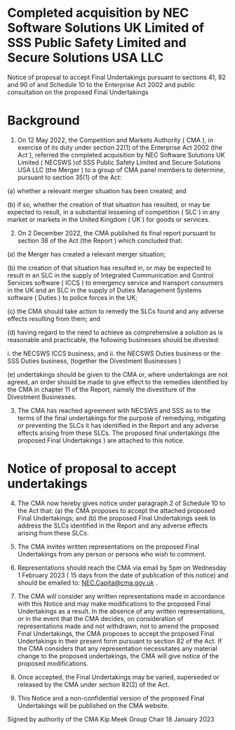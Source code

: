 # Completed acquisition by NEC Software Solutions UK Limited of SSS Public Safety Limited and Secure Solutions USA LLC

Notice of proposal to accept Final Undertakings pursuant to sections 41, 82 and 90 of and Schedule 10 to the Enterprise Act 2002 and public consultation on the proposed Final Undertakings

# Background

1. On 12 May 2022, the Competition and Markets Authority ( CMA ), in exercise of its duty under section 22(1) of the Enterprise Act 2002 (the Act ), referred the completed acquisition by NEC Software Solutions UK Limited ( NECSWS )of SSS Public Safety Limited and Secure Solutions USA LLC (the Merger ) to a group of CMA panel members to determine, pursuant to section 35(1) of the Act:

(a) whether a relevant merger situation has been created; and

(b) if so, whether the creation of that situation has resulted, or may be expected to result, in a substantial lessening of competition ( SLC ) in any market or markets in the United Kingdom ( UK ) for goods or services.

2. On 2 December 2022, the CMA published its final report pursuant to section 38 of the Act (the Report ) which concluded that:

(a) the Merger has created a relevant merger situation;

(b) the creation of that situation has resulted in, or may be expected to result in an SLC in the supply of Integrated Communication and Control Services software ( ICCS ) to emergency service and transport consumers in the UK and an SLC in the supply of Duties Management Systems software ( Duties ) to police forces in the UK;

(c) the CMA should take action to remedy the SLCs found and any adverse effects resulting from them; and

(d) having regard to the need to achieve as comprehensive a solution as is reasonable and practicable, the following businesses should be divested:

i. the NECSWS ICCS business, and ii. the NECSWS Duties business or the SSS Duties business, (together the Divestment Businesses )

(e) undertakings should be given to the CMA or, where undertakings are not agreed, an order should be made to give effect to the remedies identified by the CMA in chapter 11 of the Report, namely the divestiture of the Divestment Businesses.

3. The CMA has reached agreement with NECSWS and SSS as to the terms of the final undertakings for the purpose of remedying, mitigating or preventing the SLCs it has identified in the Report and any adverse effects arising from these SLCs. The proposed final undertakings (the proposed Final Undertakings ) are attached to this notice.

# Notice of proposal to accept undertakings

4. The CMA now hereby gives notice under paragraph 2 of Schedule 10 to the Act that: (a) the CMA proposes to accept the attached proposed Final Undertakings; and (b) the proposed Final Undertakings seek to address the SLCs identified in the Report and any adverse effects arising from these SLCs.

5. The CMA invites written representations on the proposed Final Undertakings from any person or persons who wish to comment.

6. Representations should reach the CMA via email by 5pm on Wednesday 1 February 2023 ( 15 days from the date of publication of this notice) and should be emailed to: [NEC.Capita@cma.gov.uk](mailto:NEC.Capita@cma.gov.uk) .

7. The CMA will consider any written representations made in accordance with this Notice and may make modifications to the proposed Final Undertakings as a result. In the absence of any written representations, or in the event that the CMA decides, on consideration of representations made and not withdrawn, not to amend the proposed Final Undertakings, the CMA proposes to accept the proposed Final Undertakings in their present form pursuant to section 82 of the Act. If the CMA considers that any representation necessitates any material change to the proposed undertakings, the CMA will give notice of the proposed modifications.

8. Once accepted, the Final Undertakings may be varied, superseded or released by the CMA under section 82(2) of the Act.

9. This Notice and a non-confidential version of the proposed Final Undertakings will be published on the CMA website.


Signed by authority of the CMA Kip Meek Group Chair 18 January 2023